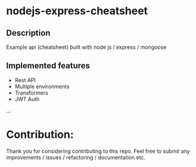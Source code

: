 # nodejs-express-cheatsheet
## Description
Example api (cheatsheet) built with node js / express / mongoose

## Implemented features
- Rest API
- Multiple environments
- Transformers
- JWT Auth

...

# Contribution:
Thank you for considering contributing to this repo. Feel free to submit any improvements / issues / refactoring / documentation etc. 

